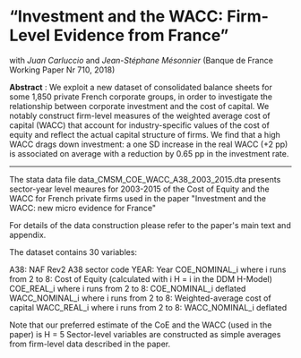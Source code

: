 # “Investment and the WACC: Firm-Level Evidence from France”
with *Juan Carluccio* and *Jean-Stéphane Mésonnier* (Banque de France Working Paper Nr 710, 2018)

**Abstract** : We exploit a new dataset of consolidated balance sheets for some 1,850 private French corporate groups, in order to investigate the relationship between corporate investment and the cost of capital. We notably construct firm-level measures of the weighted average cost of capital (WACC) that account for industry-specific values of the cost of equity and reflect the actual capital structure of firms. We find that a high WACC drags down investment: a one SD increase in the real WACC (+2 pp) is associated on average with a reduction by 0.65 pp in the investment rate. 

---------------------------------------------------------------------------------------------------------------------------------------

The stata data file data_CMSM_COE_WACC_A38_2003_2015.dta presents sector-year level meaures for 2003-2015 of the Cost of Equity and the WACC for French private firms used in the paper "Investment and the WACC: new micro evidence for France" 

For details of the data construction please refer to the paper's main text and appendix.

The dataset contains 30 variables: 

A38: NAF Rev2 A38 sector code
YEAR: Year 
COE_NOMINAL_i where i runs from 2 to 8: Cost of Equity (calculated with i H = i in the DDM H-Model)
COE_REAL_i where i runs from 2 to 8: COE_NOMINAL_i deflated
WACC_NOMINAL_i where i runs from 2 to 8: Weighted-average cost of capital 
WACC_REAL_i where i runs from 2 to 8: WACC_NOMINAL_i deflated

Note that our preferred estimate of the CoE and the WACC (used in the paper) is H = 5
Sector-level variables are constructed as simple averages from firm-level data described in the paper. 


